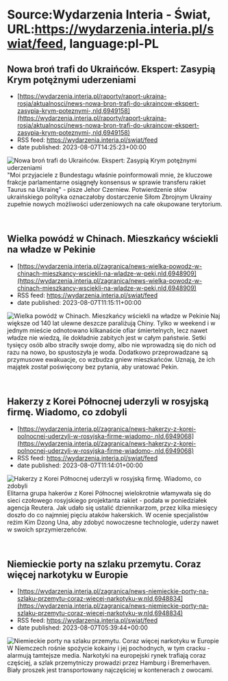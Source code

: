 # Source:Wydarzenia Interia - Świat, URL:https://wydarzenia.interia.pl/swiat/feed, language:pl-PL

## Nowa broń trafi do Ukraińców. Ekspert: Zasypią Krym potężnymi uderzeniami
 - [https://wydarzenia.interia.pl/raporty/raport-ukraina-rosja/aktualnosci/news-nowa-bron-trafi-do-ukraincow-ekspert-zasypia-krym-poteznymi-,nId,6949158](https://wydarzenia.interia.pl/raporty/raport-ukraina-rosja/aktualnosci/news-nowa-bron-trafi-do-ukraincow-ekspert-zasypia-krym-poteznymi-,nId,6949158)
 - RSS feed: https://wydarzenia.interia.pl/swiat/feed
 - date published: 2023-08-07T14:25:23+00:00

<p><a href="https://wydarzenia.interia.pl/raporty/raport-ukraina-rosja/aktualnosci/news-nowa-bron-trafi-do-ukraincow-ekspert-zasypia-krym-poteznymi-,nId,6949158"><img align="left" alt="Nowa broń trafi do Ukraińców. Ekspert: Zasypią Krym potężnymi uderzeniami" src="https://i.iplsc.com/nowa-bron-trafi-do-ukraincow-ekspert-zasypia-krym-poteznymi/000HI3TPWWTEKPTY-C321.jpg" /></a>&quot;Moi przyjaciele z Bundestagu właśnie poinformowali mnie, że kluczowe frakcje parlamentarne osiągnęły konsensus w sprawie transferu rakiet Taurus na Ukrainę&quot; - pisze Jehor Czerniew. Potwierdzenie słów ukraińskiego polityka oznaczałoby dostarczenie Siłom Zbrojnym Ukrainy zupełnie nowych możliwości uderzeniowych na całe okupowane terytorium.</p><br clear="all" />

## Wielka powódź w Chinach. Mieszkańcy wściekli na władze w Pekinie
 - [https://wydarzenia.interia.pl/zagranica/news-wielka-powodz-w-chinach-mieszkancy-wsciekli-na-wladze-w-peki,nId,6948909](https://wydarzenia.interia.pl/zagranica/news-wielka-powodz-w-chinach-mieszkancy-wsciekli-na-wladze-w-peki,nId,6948909)
 - RSS feed: https://wydarzenia.interia.pl/swiat/feed
 - date published: 2023-08-07T11:15:11+00:00

<p><a href="https://wydarzenia.interia.pl/zagranica/news-wielka-powodz-w-chinach-mieszkancy-wsciekli-na-wladze-w-peki,nId,6948909"><img align="left" alt="Wielka powódź w Chinach. Mieszkańcy wściekli na władze w Pekinie" src="https://i.iplsc.com/wielka-powodz-w-chinach-mieszkancy-wsciekli-na-wladze-w-peki/000HI2EP00YTC6W2-C321.jpg" /></a>Największe od 140 lat ulewne deszcze paraliżują Chiny. Tylko w weekend i w jednym mieście odnotowano kilkanaście ofiar śmiertelnych, lecz nawet władze nie wiedzą, ile dokładnie zabitych jest w całym państwie. Setki tysięcy osób albo straciły swoje domy, albo nie wprowadzą się do nich od razu na nowo, bo spustoszyła je woda. Dodatkowo przeprowadzane są przymusowe ewakuacje, co wzbudza gniew mieszkańców. Uznają, że ich majątek został poświęcony bez pytania, aby uratować Pekin.</p><br clear="all" />

## Hakerzy z Korei Północnej uderzyli w rosyjską firmę. Wiadomo, co zdobyli
 - [https://wydarzenia.interia.pl/zagranica/news-hakerzy-z-korei-polnocnej-uderzyli-w-rosyjska-firme-wiadomo-,nId,6949068](https://wydarzenia.interia.pl/zagranica/news-hakerzy-z-korei-polnocnej-uderzyli-w-rosyjska-firme-wiadomo-,nId,6949068)
 - RSS feed: https://wydarzenia.interia.pl/swiat/feed
 - date published: 2023-08-07T11:14:01+00:00

<p><a href="https://wydarzenia.interia.pl/zagranica/news-hakerzy-z-korei-polnocnej-uderzyli-w-rosyjska-firme-wiadomo-,nId,6949068"><img align="left" alt="Hakerzy z Korei Północnej uderzyli w rosyjską firmę. Wiadomo, co zdobyli" src="https://i.iplsc.com/hakerzy-z-korei-polnocnej-uderzyli-w-rosyjska-firme-wiadomo/000HI3AFOT3XGJAV-C321.jpg" /></a>Elitarna grupa hakerów z Korei Północnej wielokrotnie włamywała się do sieci czołowego rosyjskiego projektanta rakiet - podała w poniedziałek agencja Reutera. Jak udało się ustalić dziennikarzom, przez kilka miesięcy doszło do co najmniej pięciu ataków hakerskich. W ocenie specjalistów reżim Kim Dzong Una, aby zdobyć nowoczesne technologie, uderzy nawet w swoich sprzymierzeńców.</p><br clear="all" />

## Niemieckie porty na szlaku przemytu. Coraz więcej narkotyku w Europie
 - [https://wydarzenia.interia.pl/zagranica/news-niemieckie-porty-na-szlaku-przemytu-coraz-wiecej-narkotyku-w,nId,6948834](https://wydarzenia.interia.pl/zagranica/news-niemieckie-porty-na-szlaku-przemytu-coraz-wiecej-narkotyku-w,nId,6948834)
 - RSS feed: https://wydarzenia.interia.pl/swiat/feed
 - date published: 2023-08-07T05:39:44+00:00

<p><a href="https://wydarzenia.interia.pl/zagranica/news-niemieckie-porty-na-szlaku-przemytu-coraz-wiecej-narkotyku-w,nId,6948834"><img align="left" alt="Niemieckie porty na szlaku przemytu. Coraz więcej narkotyku w Europie" src="https://i.iplsc.com/niemieckie-porty-na-szlaku-przemytu-coraz-wiecej-narkotyku-w/000HI1NT2SUVX085-C321.jpg" /></a>W Niemczech rośnie spożycie kokainy i jej pochodnych, w tym cracku - alarmują tamtejsze media. Narkotyki na europejski rynek trafiają coraz częściej, a szlak przemytniczy prowadzi przez Hamburg i Bremerhaven. Biały proszek jest transportowany najczęściej w kontenerach z owocami. </p><br clear="all" />

